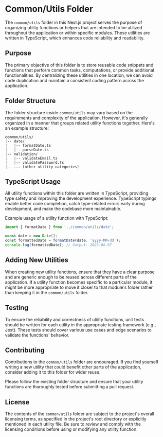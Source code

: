 # Common/Utils Folder

The `common/utils` folder in this Next.js project serves the purpose of organizing utility functions or helpers that are intended to be utilized throughout the application or within specific modules. These utilities are written in TypeScript, which enhances code reliability and readability.

## Purpose

The primary objective of this folder is to store reusable code snippets and functions that perform common tasks, computations, or provide additional functionalities. By centralizing these utilities in one location, we can avoid code duplication and maintain a consistent coding pattern across the application.

## Folder Structure

The folder structure inside `common/utils` may vary based on the requirements and complexity of the application. However, it's generally organized in a manner that groups related utility functions together. Here's an example structure:

```
common/utils/
|-- date/
|   |-- formatDate.ts
|   |-- parseDate.ts
|-- validation/
|   |-- validateEmail.ts
|   |-- validatePassword.ts
|-- ... (other utility categories)
```

## TypeScript Usage

All utility functions within this folder are written in TypeScript, providing type safety and improving the development experience. TypeScript typings enable better code completion, catch type-related errors early during development, and make the codebase more maintainable.

Example usage of a utility function with TypeScript:

```typescript
import { formatDate } from '../common/utils/date';

const date = new Date();
const formattedDate = formatDate(date, 'yyyy-MM-dd');
console.log(formattedDate); // Output: 2023-08-07
```

## Adding New Utilities

When creating new utility functions, ensure that they have a clear purpose and are generic enough to be reused across different parts of the application. If a utility function becomes specific to a particular module, it might be more appropriate to move it closer to that module's folder rather than keeping it in the `common/utils` folder.

## Testing

To ensure the reliability and correctness of utility functions, unit tests should be written for each utility in the appropriate testing framework (e.g., Jest). These tests should cover various use cases and edge scenarios to validate the functions' behavior.

## Contributing

Contributions to the `common/utils` folder are encouraged. If you find yourself writing a new utility that could benefit other parts of the application, consider adding it to this folder for wider reuse.

Please follow the existing folder structure and ensure that your utility functions are thoroughly tested before submitting a pull request.

## License

The contents of the `common/utils` folder are subject to the project's overall licensing terms, as specified in the project's root directory or explicitly mentioned in each utility file. Be sure to review and comply with the licensing conditions before using or modifying any utility function.